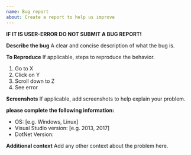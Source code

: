 ```yaml
---
name: Bug report
about: Create a report to help us improve
---
```


**IF IT IS USER-ERROR DO NOT SUBMIT A BUG REPORT!**

**Describe the bug**
A clear and concise description of what the bug is.

**To Reproduce**
If applicable, steps to reproduce the behavior.
1. Go to X
2. Click on Y
3. Scroll down to Z
4. See error

**Screenshots**
If applicable, add screenshots to help explain your problem.

**please complete the following information:**
 - OS: [e.g. Windows, Linux]
 - Visual Studio version: [e.g. 2013, 2017] 
 - DotNet Version: 

**Additional context**
Add any other context about the problem here.
